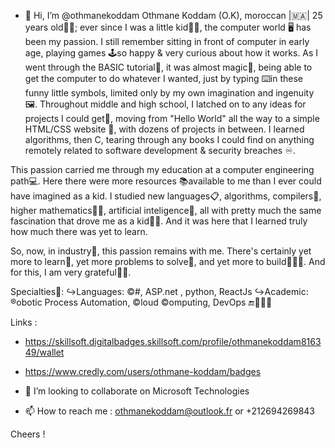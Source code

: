 - 👋 Hi, I’m @othmanekoddam
Othmane Koddam (O.K), moroccan |🇲🇦| 25 years old🧔🏻; ever since I was a little kid👶🏻, the computer world 🖥 has been my passion. I still remember sitting in front of computer in early age, playing games 🕹so happy & very curious about how it works. As I went through the BASIC tutorial📖, it was almost magic💫, being able to get the computer to do whatever I wanted, just by typing ⌨️in these funny little symbols, limited only by my own imagination and ingenuity🖼. Throughout middle and high school, I latched on to any ideas for projects I could get🔖, moving from "Hello World" all the way to a simple HTML/CSS website 🌅, with dozens of projects in between. I learned algorithms, then C, tearing through any books I could find on anything remotely related to software development & security breaches ♾. 

This passion carried me through my education at a computer engineering path💻. Here there were more resources 📚available to me than I ever could have imagined as a kid. I studied new languages📋, algorithms, compilers🤖, higher mathematics✍🏼, artificial inteligence🦾, all with pretty much the same fascination that drove me as a kid👦🏻. And it was here that I learned truly how much there was yet to learn.

So, now, in industry🏢, this passion remains with me. There's certainly yet more to learn🧐, yet more problems to solve🤔, and yet more to build👨🏻‍💻. And for this, I am very grateful🤲🏻.

Specialties🔀: 
↪️Languages: ©️#, ASP.net , python, ReactJs
↪️Academic: ®️obotic Process Automation, ©️loud ©️omputing, DevOps
🔚🤷🏻‍♂️

Links :
- https://skillsoft.digitalbadges.skillsoft.com/profile/othmanekoddam816349/wallet
- https://www.credly.com/users/othmane-koddam/badges

- 💞️ I’m looking to collaborate on Microsoft Technologies
- 📫 How to reach me : othmanekoddam@outlook.fr or +212694269843

Cheers !
